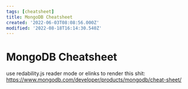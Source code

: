 ```yaml
---
tags: [cheatsheet]
title: MongoDB Cheatsheet
created: '2022-06-03T08:08:56.000Z'
modified: '2022-08-18T16:14:30.540Z'
---
```


# MongoDB Cheatsheet

use redability.js reader mode or elinks to render this shit:
https://www.mongodb.com/developer/products/mongodb/cheat-sheet/
